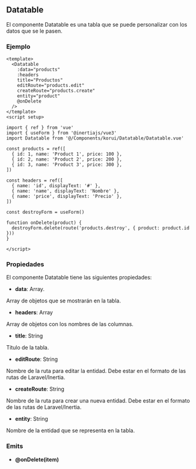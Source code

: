 ## Datatable

El componente Datatable es una tabla que se puede personalizar con los datos que se le pasen.

### Ejemplo

```vue
<template>
  <Datatable
    :data="products"
    :headers
    title="Productos"
    editRoute="products.edit"
    createRoute="products.create"
    entity="product"
    @onDelete
  />
</template>
<script setup>

import { ref } from 'vue'
import { useForm } from '@inertiajs/vue3'
import Datatable from '@/Components/korui/Datatable/Datatable.vue'

const products = ref([
  { id: 1, name: 'Product 1', price: 100 },
  { id: 2, name: 'Product 2', price: 200 },
  { id: 3, name: 'Product 3', price: 300 },
])

const headers = ref([
  { name: 'id', displayText: '#' },
  { name: 'name', displayText: 'Nombre' },
  { name: 'price', displayText: 'Precio' },
])

const destroyForm = useForm()

function onDelete(product) {
  destroyForm.delete(route('products.destroy', { product: product.id }))
}

</script>
```

### Propiedades

El componente Datatable tiene las siguientes propiedades:

- __data__: Array.

Array de objetos que se mostrarán en la tabla.

- __headers__: Array

Array de objetos con los nombres de las columnas.

- __title__: String

Título de la tabla.

- __editRoute__: String

Nombre de la ruta para editar la entidad. Debe estar en el formato de las rutas de Laravel/Inertia.

- __createRoute__: String

Nombre de la ruta para crear una nueva entidad. Debe estar en el formato de las rutas de Laravel/Inertia.

- __entity__: String

Nombre de la entidad que se representa en la tabla.

### Emits

- __@onDelete(item)__